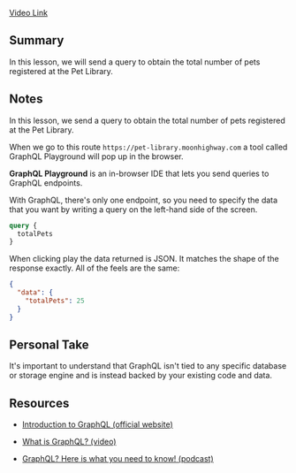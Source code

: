 [Video Link](https://egghead.io/lessons/graphql-send-a-query-with-graphql-playground)

## Summary

In this lesson, we will send a query to obtain the total number of pets registered at the Pet Library.

## Notes

In this lesson, we send a query to obtain the total number of pets registered at the Pet Library.

When we go to this route `https://pet-library.moonhighway.com` a tool called GraphQL Playground will pop up in the browser.

**GraphQL Playground** is an in-browser IDE that lets you send queries to GraphQL endpoints.

With GraphQL, there's only one endpoint, so you need to specify the data that you want by writing a query on the left-hand side of the screen.

```graphql
query {
  totalPets
}
```

When clicking play the data returned is JSON. It matches the shape of the response exactly. All of the feels are the same:

```json
{
  "data": {
    "totalPets": 25
  }
}
```

## Personal Take

It's important to understand that GraphQL isn't tied to any specific database or storage engine and is instead backed by your existing code and data.

## Resources

- [Introduction to GraphQL (official website)](https://graphql.org/learn/)

- [What is GraphQL? (video)](https://www.youtube.com/watch?v=VjXb3PRL9WI)

- [GraphQL? Here is what you need to know! (podcast)](https://syntax.fm/show/027/graphql-here-is-what-you-need-to-know)
